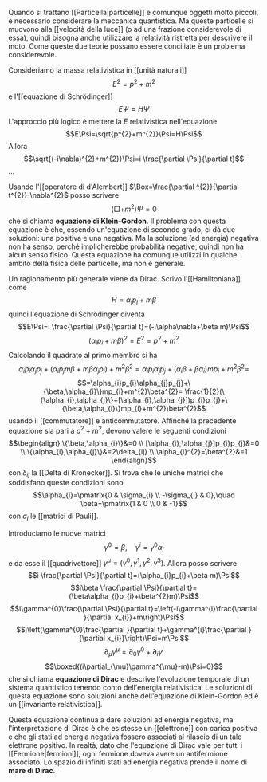 Quando si trattano [[Particella|particelle]] e comunque oggetti molto piccoli, è necessario considerare la meccanica quantistica. Ma queste particelle si muovono alla [[velocità della luce]] (o ad una frazione considerevole di essa), quindi bisogna anche utilizzare la relatività ristretta per descrivere il moto. Come queste due teorie possano essere conciliate è un problema considerevole.

Consideriamo la massa relativistica in [[unità naturali]]
$$E^{2}=p^{2}+m^{2}$$
e l'[[equazione di Schrödinger]]
$$E\Psi=H\Psi$$
L'approccio più logico è mettere la $E$ relativistica nell'equazione
$$E\Psi=\sqrt{p^{2}+m^{2}}\Psi=H\Psi$$
Allora
$$\sqrt{(-i\nabla)^{2}+m^{2}}\Psi=i \frac{\partial \Psi}{\partial t}$$
...

Usando l'[[operatore di d'Alembert]] $\Box=\frac{\partial ^{2}}{\partial t^{2}}-\nabla^{2}$ posso scrivere
$$(\Box+m^{2})\Psi=0$$
che si chiama **equazione di Klein-Gordon**. Il problema con questa equazione è che, essendo un'equazione di secondo grado, ci dà due soluzioni: una positiva e una negativa. Ma la soluzione (ad energia) negativa non ha senso, perché implicherebbe probabilità negative, quindi non ha alcun senso fisico. Questa equazione ha comunque utilizzi in qualche ambito della fisica delle particelle, ma non è generale.

Un ragionamento più generale viene da Dirac. Scrivo l'[[Hamiltoniana]] come
$$H=\alpha_{i}p_{i}+m\beta$$
quindi l'equazione di Schrödinger diventa
$$E\Psi=i \frac{\partial \Psi}{\partial t}=(-i\alpha\nabla+\beta m)\Psi$$
$$(\alpha_{i}p_{i}+m\beta)^{2}=E^{2}=p^{2}+m^{2}$$
Calcolando il quadrato al primo membro si ha
$$\alpha_{i}p_{i}\alpha_{j}p_{j}+(\alpha_{i}p_{j}m\beta+m\beta \alpha_{j}p_{i})+m^{2}\beta^{2}=\alpha_{i}p_{i}\alpha_{j}p_{j}+(\alpha_{i}\beta+\beta\alpha_{i})mp_{i}+m^{2}\beta^{2}=$$
$$=\alpha_{i}p_{i}\alpha_{j}p_{j}+\{\beta,\alpha_{i}\}mp_{i}+m^{2}\beta^{2}= \frac{1}{2}(\{\alpha_{i},\alpha_{j}\}+[\alpha_{i},\alpha_{j}])p_{i}p_{j}+\{\beta,\alpha_{i}\}mp_{i}+m^{2}\beta^{2}$$
usando il [[commutatore]] e anticommutatore. Affinché la precedente equazione sia pari a $p^{2}+m^{2}$, devono valere le seguenti condizioni
$$\begin{align}
\{\beta,\alpha_{i}\}&=0 \\
[\alpha_{i},\alpha_{j}]p_{i}p_{j}&=0 \\
\{\alpha_{i},\alpha_{j}\}&=2\delta_{ij} \\
\alpha_{i}^{2}=\beta^{2}&=1
\end{align}$$
con $\delta_{ij}$ la [[Delta di Kronecker]]. Si trova che le uniche matrici che soddisfano queste condizioni sono
$$\alpha_{i}=\pmatrix{0 & \sigma_{i} \\ -\sigma_{i} & 0},\quad \beta=\pmatrix{1 & 0 \\ 0 & -1}$$
con $\sigma_{i}$ le [[matrici di Pauli]].

Introduciamo le nuove matrici
$$\gamma^{0}=\beta,\quad \gamma^{i}=\gamma^{0}\alpha_{i}$$
e da esse il [[quadrivettore]] $\gamma^{\mu}=(\gamma^{0},\gamma^{1},\gamma^{2},\gamma^{3})$. Allora posso scrivere
$$i \frac{\partial \Psi}{\partial t}=(\alpha_{i}p_{i}+\beta m)\Psi$$
$$i\beta \frac{\partial \Psi}{\partial t}=(\beta\alpha_{i}p_{i}+\beta^{2}m)\Psi$$
$$i\gamma^{0}\frac{\partial \Psi}{\partial t}=\left(-i\gamma^{i}\frac{\partial }{\partial x_{i}}+m\right)\Psi$$
$$i\left(\gamma^{0}\frac{\partial }{\partial t}+\gamma^{i}\frac{\partial }{\partial x_{i}}\right)\Psi=m\Psi$$
$$\partial_{\mu}\gamma^{\mu}=\partial_{0}\gamma^{0}+\partial_{i}\gamma^{i}$$
$$\boxed{(i\partial_{\mu}\gamma^{\mu}-m)\Psi=0}$$
che si chiama **equazione di Dirac** e descrive l'evoluzione temporale di un sistema quantistico tenendo conto dell'energia relativistica. Le soluzioni di questa equazione sono soluzioni anche dell'equazione di Klein-Gordon ed è un [[invariante relativistica]].

Questa equazione continua a dare soluzioni ad energia negativa, ma l'interpretazione di Dirac è che esistesse un [[elettrone]] con carica positiva e che gli stati ad energia negativa fossero associati al rilascio di un tale elettrone positivo. In realtà, dato che l'equazione di Dirac vale per tutti i [[Fermione|fermioni]], ogni fermione doveva avere un antifermione associato. Lo spazio di infiniti stati ad energia negativa prende il nome di **mare di Dirac**.